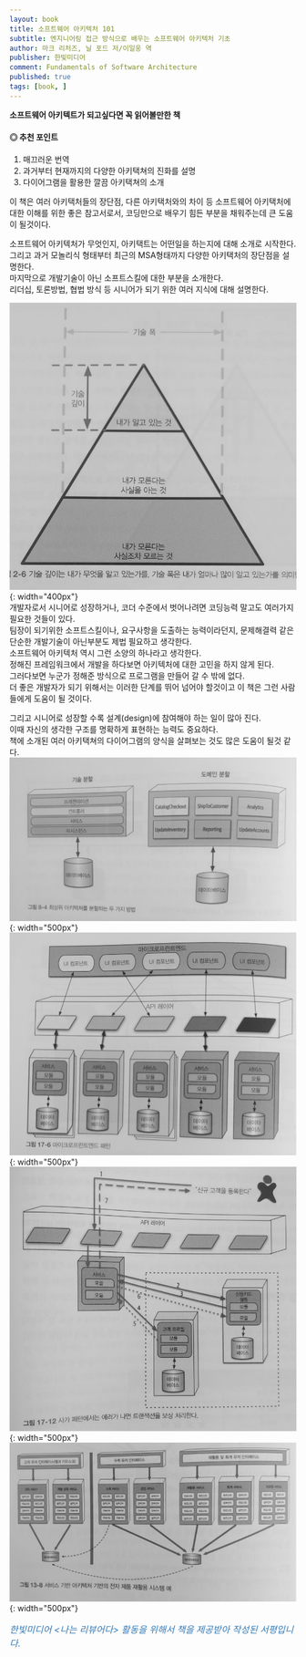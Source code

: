 ```yaml
---
layout: book
title: 소프트웨어 아키텍처 101
subtitle: 엔지니어링 접근 방식으로 배우는 소프트웨어 아키텍처 기초
author: 마크 리처즈, 닐 포드 저/이일웅 역
publisher: 한빛미디어
comment: Fundamentals of Software Architecture
published: true
tags: [book, ]
---
```


**소프트웨어 아키텍트가 되고싶다면 꼭 읽어볼만한 책**

#### ◎ 추천 포인트
1. 매끄러운 번역
2. 과거부터 현재까지의 다양한 아키택쳐의 진화를 설명
3. 다이어그램을 활용한 깔끔 아키택쳐의 소개


<p></p>
이 책은 여러 아키택처들의 장단점, 다른 아키택처와의 차이 등 소프트웨어 아키택처에대한 이해를 위한 좋은 참고서로서, 코딩만으로 배우기 힘든 부분을 채워주는데 큰 도움이 될것이다.  

소프트웨어 아키텍처가 무엇인지, 아키택트는 어떤일을 하는지에 대해 소개로 시작한다.  
그리고 과거 모놀리식 형태부터 최근의 MSA형태까지 다양한 아키택처의 장단점을 설명한다.  
마지막으로 개발기술이 아닌 소프트스킬에 대한 부분을 소개한다.  
리더십, 토론방법, 협법 방식 등 시니어가 되기 위한 여러 지식에 대해 설명한다.  

![](../../img/2022-03-29-소프트웨어%20아키텍처%20101/1.jpg){: width="400px"}   
개발자로서 시니어로 성장하거나, 코더 수준에서 벗어나려면 코딩능력 말고도 여러가지 필요한 것들이 있다.  
팀장이 되기위한 소프트스킬이나, 요구사항을 도출하는 능력이라던지, 문제해결력 같은 단순한 개발기술이 아닌부분도 제법 필요하고 생각한다.  
소프트웨어 아키텍처 역시 그런 소양의 하나라고 생각한다.  
정해진 프레임워크에서 개발을 하다보면 아키텍처에 대한 고민을 하지 않게 된다.  
그러다보면 누군가 정해준 방식으로 프로그램을 만들어 갈 수 밖에 없다.  
더 좋은 개발자가 되기 위해서는 이러한 단계를 뛰어 넘어야 할것이고 이 책은 그런 사람들에게 도움이 될 것이다.  

그리고 시니어로 성장할 수록 설계(design)에 참여해야 하는 일이 많아 진다.  
이때 자신의 생각한 구조를 명확하게 표현하는 능력도 중요하다.  
책에 소개된 여러 아키택쳐의 다이어그램의 양식을 살펴보는 것도 많은 도움이 될것 같다.
![](../../img/2022-03-29-소프트웨어%20아키텍처%20101/2.jpg){: width="500px"}
![](../../img/2022-03-29-소프트웨어%20아키텍처%20101/3.jpg){: width="500px"}
![](../../img/2022-03-29-소프트웨어%20아키텍처%20101/4.jpg){: width="500px"}
![](../../img/2022-03-29-소프트웨어%20아키텍처%20101/5.jpg){: width="500px"}


<p></p>
<p style="color: #337ab7;font-size: medium;"><em>한빛미디어 &lt;나는 리뷰어다&gt; 활동을 위해서 책을 제공받아 작성된 서평입니다.</em></p>
<p></p>
